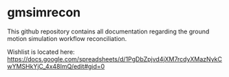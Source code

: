 # gmsimrecon

This github repository contains all documentation regarding the ground motion simulation workflow reconciliation.

Wishlist is located here:
https://docs.google.com/spreadsheets/d/1PgDbZpjvd4jXM7rcdyXMazNykCwYMSHkYjC_4x48ImQ/edit#gid=0

